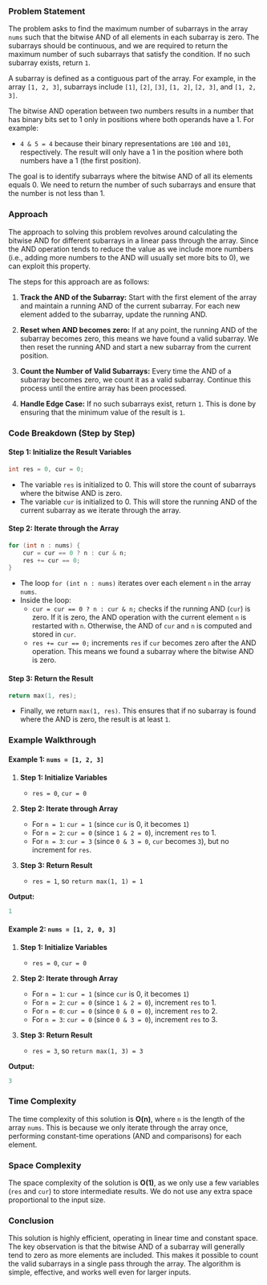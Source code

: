 ### Problem Statement

The problem asks to find the maximum number of subarrays in the array `nums` such that the bitwise AND of all elements in each subarray is zero. The subarrays should be continuous, and we are required to return the maximum number of such subarrays that satisfy the condition. If no such subarray exists, return `1`.

A subarray is defined as a contiguous part of the array. For example, in the array `[1, 2, 3]`, subarrays include `[1]`, `[2]`, `[3]`, `[1, 2]`, `[2, 3]`, and `[1, 2, 3]`.

The bitwise AND operation between two numbers results in a number that has binary bits set to 1 only in positions where both operands have a 1. For example:
- `4 & 5 = 4` because their binary representations are `100` and `101`, respectively. The result will only have a 1 in the position where both numbers have a 1 (the first position).

The goal is to identify subarrays where the bitwise AND of all its elements equals 0. We need to return the number of such subarrays and ensure that the number is not less than 1.

### Approach

The approach to solving this problem revolves around calculating the bitwise AND for different subarrays in a linear pass through the array. Since the AND operation tends to reduce the value as we include more numbers (i.e., adding more numbers to the AND will usually set more bits to 0), we can exploit this property.

The steps for this approach are as follows:

1. **Track the AND of the Subarray:** Start with the first element of the array and maintain a running AND of the current subarray. For each new element added to the subarray, update the running AND.
  
2. **Reset when AND becomes zero:** If at any point, the running AND of the subarray becomes zero, this means we have found a valid subarray. We then reset the running AND and start a new subarray from the current position.

3. **Count the Number of Valid Subarrays:** Every time the AND of a subarray becomes zero, we count it as a valid subarray. Continue this process until the entire array has been processed.

4. **Handle Edge Case:** If no such subarrays exist, return `1`. This is done by ensuring that the minimum value of the result is `1`.

### Code Breakdown (Step by Step)

#### Step 1: Initialize the Result Variables

```cpp
int res = 0, cur = 0;
```

- The variable `res` is initialized to 0. This will store the count of subarrays where the bitwise AND is zero.
- The variable `cur` is initialized to 0. This will store the running AND of the current subarray as we iterate through the array.

#### Step 2: Iterate through the Array

```cpp
for (int n : nums) {
    cur = cur == 0 ? n : cur & n;
    res += cur == 0;
}
```

- The loop `for (int n : nums)` iterates over each element `n` in the array `nums`.
- Inside the loop:
  - `cur = cur == 0 ? n : cur & n;` checks if the running AND (`cur`) is zero. If it is zero, the AND operation with the current element `n` is restarted with `n`. Otherwise, the AND of `cur` and `n` is computed and stored in `cur`.
  - `res += cur == 0;` increments `res` if `cur` becomes zero after the AND operation. This means we found a subarray where the bitwise AND is zero.

#### Step 3: Return the Result

```cpp
return max(1, res);
```

- Finally, we return `max(1, res)`. This ensures that if no subarray is found where the AND is zero, the result is at least `1`.

### Example Walkthrough

#### Example 1: `nums = [1, 2, 3]`

1. **Step 1: Initialize Variables**
   - `res = 0`, `cur = 0`
   
2. **Step 2: Iterate through Array**
   - For `n = 1`: `cur = 1` (since `cur` is 0, it becomes `1`)
   - For `n = 2`: `cur = 0` (since `1 & 2 = 0`), increment `res` to 1.
   - For `n = 3`: `cur = 3` (since `0 & 3 = 0`, `cur` becomes `3`), but no increment for `res`.

3. **Step 3: Return Result**
   - `res = 1`, so `return max(1, 1) = 1`

**Output:**
```cpp
1
```

#### Example 2: `nums = [1, 2, 0, 3]`

1. **Step 1: Initialize Variables**
   - `res = 0`, `cur = 0`
   
2. **Step 2: Iterate through Array**
   - For `n = 1`: `cur = 1` (since `cur` is 0, it becomes `1`)
   - For `n = 2`: `cur = 0` (since `1 & 2 = 0`), increment `res` to 1.
   - For `n = 0`: `cur = 0` (since `0 & 0 = 0`), increment `res` to 2.
   - For `n = 3`: `cur = 0` (since `0 & 3 = 0`), increment `res` to 3.

3. **Step 3: Return Result**
   - `res = 3`, so `return max(1, 3) = 3`

**Output:**
```cpp
3
```

### Time Complexity

The time complexity of this solution is **O(n)**, where `n` is the length of the array `nums`. This is because we only iterate through the array once, performing constant-time operations (AND and comparisons) for each element.

### Space Complexity

The space complexity of the solution is **O(1)**, as we only use a few variables (`res` and `cur`) to store intermediate results. We do not use any extra space proportional to the input size.

### Conclusion

This solution is highly efficient, operating in linear time and constant space. The key observation is that the bitwise AND of a subarray will generally tend to zero as more elements are included. This makes it possible to count the valid subarrays in a single pass through the array. The algorithm is simple, effective, and works well even for larger inputs.